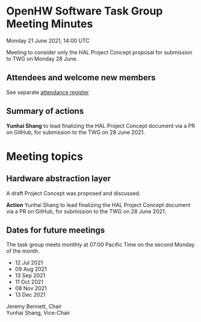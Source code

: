 # OpenHW Software Task Group Meeting Minutes

Monday 21 June 2021, 14:00 UTC

Meeting to consider only the HAL Project Concept proposal for submission to TWG on Monday 28 June.

## Attendees and welcome new members

See separate [attendance register](https://github.com/openhwgroup/core-v-docs/blob/master/program/TGSoftware_Attendance_2021.md)

## Summary of actions

**Yunhai Shang** to lead finalizing the HAL Project Concept document via a PR on GitHub, for submission to the TWG on 28 June 2021.

# Meeting topics

## Hardware abstraction layer

A draft Project Concept was proposed and discussed.

**Action** Yunhai Shang to lead finalizing the HAL Project Concept document via a PR on GitHub, for submission to the TWG on 28 June 2021.

## Dates for future meetings

The task group meets monthly at 07:00 Pacific Time on the second Monday of the month.

- 12 Jul 2021
- 09 Aug 2021
- 13 Sep 2021
- 11 Oct 2021
- 08 Nov 2021
- 13 Dec 2021

Jeremy Bennett, Chair\
Yunhai Shang, Vice-Chair
